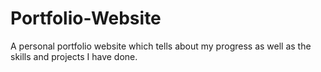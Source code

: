 # Portfolio-Website
A personal portfolio website which tells about my progress as well as the skills and projects I have done.
